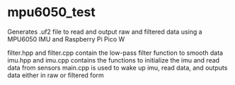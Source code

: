 # mpu6050_test
Generates .uf2 file to read and output raw and filtered data using a MPU6050 IMU  and Raspberry Pi Pico W

filter.hpp and filter.cpp contain the low-pass filter function to smooth data
imu.hpp and imu.cpp contains the functions to initialize the imu and read data from sensors
main.cpp is used to wake up imu, read data, and outputs data either in raw or filtered form
